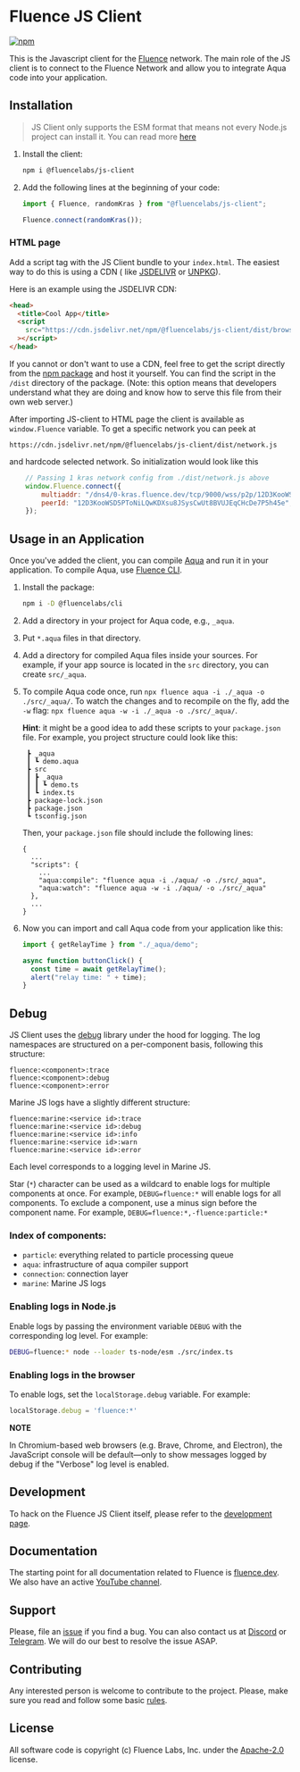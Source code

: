 # Fluence JS Client

[![npm](https://img.shields.io/npm/v/@fluencelabs/js-client?label=@fluencelabs/js-client)](https://www.npmjs.com/package/@fluencelabs/js-client)

This is the Javascript client for the [Fluence](https://fluence.network) network. The main role of the JS client is to connect to the Fluence Network and allow you to integrate Aqua code into your application.

## Installation

> JS Client only supports the ESM format that means not every Node.js project can install it.
> You can read more [here](https://nodejs.org/api/esm.html)

1. Install the client:

   ```bash
   npm i @fluencelabs/js-client
   ```

2. Add the following lines at the beginning of your code:

   ```javascript
   import { Fluence, randomKras } from "@fluencelabs/js-client";

   Fluence.connect(randomKras());
   ```

### HTML page

Add a script tag with the JS Client bundle to your `index.html`. The easiest way to do this is using a CDN (
like [JSDELIVR](https://www.jsdelivr.com/) or [UNPKG](https://unpkg.com/)).

Here is an example using the JSDELIVR CDN:

   ```html
   <head>
     <title>Cool App</title>
     <script
       src="https://cdn.jsdelivr.net/npm/@fluencelabs/js-client/dist/browser/index.js"
     ></script>
   </head>
   ```

If you cannot or don't want to use a CDN, feel free to get the script directly from
the [npm package](https://www.npmjs.com/package/@fluencelabs/js-client) and host it yourself. You can find the script in
the `/dist` directory of the package. (Note: this option means that developers understand what they are doing and know
how to serve this file from their own web server.)

After importing JS-client to HTML page the client is available as ```window.Fluence``` variable.
To get a specific network you can peek at

```
https://cdn.jsdelivr.net/npm/@fluencelabs/js-client/dist/network.js
```

and hardcode selected network. So initialization would look like this

```javascript
    // Passing 1 kras network config from ./dist/network.js above
    window.Fluence.connect({
        multiaddr: "/dns4/0-kras.fluence.dev/tcp/9000/wss/p2p/12D3KooWSD5PToNiLQwKDXsu8JSysCwUt8BVUJEqCHcDe7P5h45e",
        peerId: "12D3KooWSD5PToNiLQwKDXsu8JSysCwUt8BVUJEqCHcDe7P5h45e",
    });
```

## Usage in an Application

Once you've added the client, you can compile [Aqua](https://github.com/fluencelabs/aqua) and run it in your application. To compile Aqua, use [Fluence CLI](https://github.com/fluencelabs/cli).

1. Install the package:

   ```bash
   npm i -D @fluencelabs/cli
   ```

2. Add a directory in your project for Aqua code, e.g., `_aqua`.

3. Put `*.aqua` files in that directory.

4. Add a directory for compiled Aqua files inside your sources. For example, if your app source is located in the `src` directory, you can create `src/_aqua`.

5. To compile Aqua code once, run `npx fluence aqua -i ./_aqua -o ./src/_aqua/`. To watch the changes and to recompile on the fly, add the `-w` flag: `npx fluence aqua -w -i ./_aqua -o ./src/_aqua/`.

   **Hint**: it might be a good idea to add these scripts to your `package.json` file.
   For example, you project structure could look like this:

   ```
    ┣ _aqua
    ┃ ┗ demo.aqua
    ┣ src
    ┃ ┣ _aqua
    ┃ ┃ ┗ demo.ts
    ┃ ┗ index.ts
    ┣ package-lock.json
    ┣ package.json
    ┗ tsconfig.json
   ```

   Then, your `package.json` file should include the following lines:

   ```
   {
     ...
     "scripts": {
       ...
       "aqua:compile": "fluence aqua -i ./aqua/ -o ./src/_aqua",
       "aqua:watch": "fluence aqua -w -i ./aqua/ -o ./src/_aqua"
     },
     ...
   }
   ```

6. Now you can import and call Aqua code from your application like
   this:

   ```javascript
   import { getRelayTime } from "./_aqua/demo";

   async function buttonClick() {
     const time = await getRelayTime();
     alert("relay time: " + time);
   }
   ```

## Debug

JS Client uses the [debug](https://github.com/debug-js/debug) library under the hood for logging. The log namespaces are structured on a per-component basis, following this structure:

```
fluence:<component>:trace
fluence:<component>:debug
fluence:<component>:error
```

Marine JS logs have a slightly different structure:

```
fluence:marine:<service id>:trace
fluence:marine:<service id>:debug
fluence:marine:<service id>:info
fluence:marine:<service id>:warn
fluence:marine:<service id>:error
```

Each level corresponds to a logging level in Marine JS.

Star (`*`) character can be used as a wildcard to enable logs for multiple components at once. For example, `DEBUG=fluence:*` will enable logs for all components. To exclude a component, use a minus sign before the component name. For example, `DEBUG=fluence:*,-fluence:particle:*`

### Index of components:

- `particle`: everything related to particle processing queue
- `aqua`: infrastructure of aqua compiler support
- `connection`: connection layer
- `marine`: Marine JS logs

### Enabling logs in Node.js

Enable logs by passing the environment variable `DEBUG` with the corresponding log level. For example:

```sh
DEBUG=fluence:* node --loader ts-node/esm ./src/index.ts
```

### Enabling logs in the browser

To enable logs, set the `localStorage.debug` variable. For example:

```javascript
localStorage.debug = 'fluence:*'
```

**NOTE**

In Chromium-based web browsers (e.g. Brave, Chrome, and Electron), the JavaScript console will be default—only to show
messages logged by debug if the "Verbose" log level is enabled.

## Development

To hack on the Fluence JS Client itself, please refer to the [development page](./DEVELOPING.md).

## Documentation

The starting point for all documentation related to Fluence is
[fluence.dev](https://fluence.dev/). We also have an active [YouTube channel](https://www.youtube.com/@fluencelabs).

## Support

Please, file an [issue](https://github.com/fluencelabs/js-client/issues) if you find a bug. You can also contact us at [Discord](https://discord.com/invite/5qSnPZKh7u) or [Telegram](https://t.me/fluence_project). We will do our best to resolve the issue ASAP.

## Contributing

Any interested person is welcome to contribute to the project. Please, make sure you read and follow some basic [rules](./CONTRIBUTING.md).

## License

All software code is copyright (c) Fluence Labs, Inc. under the [Apache-2.0](./LICENSE) license.
